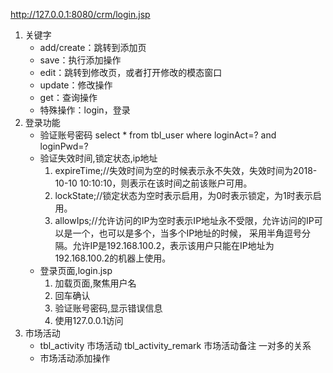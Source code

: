 http://127.0.0.1:8080/crm/login.jsp
1. 关键字
    * add/create：跳转到添加页
    * save：执行添加操作
    * edit：跳转到修改页，或者打开修改的模态窗口
    * update：修改操作
    * get：查询操作
    * 特殊操作：login，登录
2. 登录功能
    * 验证账号密码
    select \* from tbl_user where loginAct=? and loginPwd=?
    * 验证失效时间,锁定状态,ip地址
      1. expireTime;//失效时间为空的时候表示永不失效，失效时间为2018-10-10 10:10:10，则表示在该时间之前该账户可用。
      2. lockState;//锁定状态为空时表示启用，为0时表示锁定，为1时表示启用。
      3. allowIps;//允许访问的IP为空时表示IP地址永不受限，允许访问的IP可以是一个，也可以是多个，当多个IP地址的时候，
      采用半角逗号分隔。允许IP是192.168.100.2，表示该用户只能在IP地址为192.168.100.2的机器上使用。
    * 登录页面,login.jsp
      1. 加载页面,聚焦用户名
      2. 回车确认
      3. 验证账号密码,显示错误信息
      4. 使用127.0.0.1访问
3. 市场活动
    * tbl_activity 市场活动
      tbl_activity_remark 市场活动备注
      一对多的关系
    * 市场活动添加操作
   
 